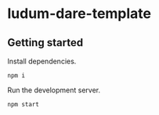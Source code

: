 # ludum-dare-template

## Getting started

Install dependencies.

`npm i`

Run the development server.

`npm start`
